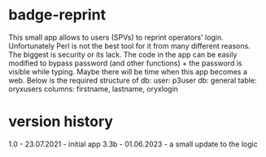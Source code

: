 # badge-reprint

This small app allows to users (SPVs) to reprint operators' login.
Unfortunately Perl is not the best tool for it from many different reasons. The biggest is security or its lack. The code in the app can be easily modified to bypass password (and other functions) + the password is visible while typing.
Maybe there will be time when this app becomes a web.
Below is the required structure of db:
user: p3user
db: general
table: oryxusers
columns: firstname, lastname, oryxlogin

# version history

1.0 - 23.07.2021 - initial app
3.3b - 01.06.2023 - a small update to the logic
